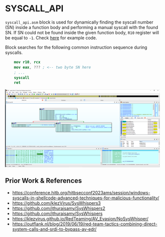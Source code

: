 # SYSCALL_API

`syscall_api.asm` block is used for dynamically finding the syscall number (SN) inside a function body and performing a manual syscall with the found SN. If SN could not be found inside the given function body, `R10` register will be equal to `-1`. Check [here](./example/) for example code. 

Block searches for the following common instruction sequence during syscalls.
```nasm
    mov r10, rcx
    mov eax, ??? ; <-- two byte SN here
    ; ...
    syscall
    ret
```

![example](.github/img/example.png)


## Prior Work & References 
* https://conference.hitb.org/hitbsecconf2023ams/session/windows-syscalls-in-shellcode-advanced-techniques-for-malicious-functionality/
* https://github.com/klezVirus/SysWhispers3
* https://github.com/jthuraisamy/SysWhispers2
* https://github.com/jthuraisamy/SysWhispers
* https://klezvirus.github.io/RedTeaming/AV_Evasion/NoSysWhisper/
* https://outflank.nl/blog/2019/06/19/red-team-tactics-combining-direct-system-calls-and-srdi-to-bypass-av-edr/